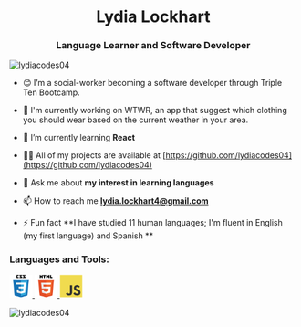 ### 

<h1 align="center">Lydia Lockhart</h1>
<h3 align="center">Language Learner and Software Developer</h3>
 
<p align="left"> <img src="https://komarev.com/ghpvc/?username=lydiacodes04&label=Profile%20views&color=0e75b6&style=flat" alt="lydiacodes04" /> </p>

- 😊 I’m a social-worker becoming a software developer through Triple Ten Bootcamp.
  
- 🔭 I'm currently working on WTWR, an app that suggest which clothing you should wear based on the current weather in your area.

- 🌱 I’m currently learning **React**

- 👨‍💻 All of my projects are available at [https://github.com/lydiacodes04](https://github.com/lydiacodes04)

- 💬 Ask me about **my interest in learning languages**

- 📫 How to reach me **lydia.lockhart4@gmail.com**

- ⚡ Fun fact **I have studied 11 human languages; I'm fluent in English (my first language) and Spanish **



<h3>Languages and Tools:</h3>
<p align="left"> <a href="https://www.w3schools.com/css/" target="_blank" rel="noreferrer"> <img src="https://raw.githubusercontent.com/devicons/devicon/master/icons/css3/css3-original-wordmark.svg" alt="css3" width="40" height="40"/> </a> <a href="https://www.w3.org/html/" target="_blank" rel="noreferrer"> <img src="https://raw.githubusercontent.com/devicons/devicon/master/icons/html5/html5-original-wordmark.svg" alt="html5" width="40" height="40"/> </a> <a href="https://developer.mozilla.org/en-US/docs/Web/JavaScript" target="_blank" rel="noreferrer"> <img src="https://raw.githubusercontent.com/devicons/devicon/master/icons/javascript/javascript-original.svg" alt="javascript" width="40" height="40"/> </a> </p>

<p><img align="center" src="https://github-readme-streak-stats.herokuapp.com/?user=lydiacodes04&" alt="lydiacodes04" /></p>
